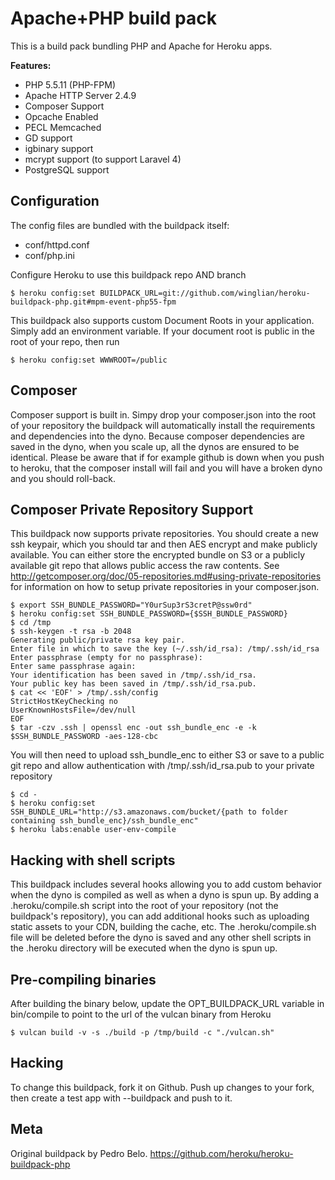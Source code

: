 Apache+PHP build pack
========================

This is a build pack bundling PHP and Apache for Heroku apps.

**Features:**
* PHP 5.5.11 (PHP-FPM)
* Apache HTTP Server 2.4.9
* Composer Support
* Opcache Enabled
* PECL Memcached
* GD support
* igbinary support
* mcrypt support (to support Laravel 4)
* PostgreSQL support

Configuration
-------------

The config files are bundled with the buildpack itself:

* conf/httpd.conf
* conf/php.ini

Configure Heroku to use this buildpack repo AND branch

    $ heroku config:set BUILDPACK_URL=git://github.com/winglian/heroku-buildpack-php.git#mpm-event-php55-fpm

This buildpack also supports custom Document Roots in your application. Simply add an environment variable. If your document root is public in the root of your repo, then run
    
    $ heroku config:set WWWROOT=/public

Composer
--------

Composer support is built in. Simpy drop your composer.json into the root of your repository the buildpack will automatically install the requirements and dependencies into the dyno. Because composer dependencies are saved in the dyno, when you scale up, all the dynos are ensured to be identical. Please be aware that if for example github is down when you push to heroku, that the composer install will fail and you will have a broken dyno and you should roll-back.

Composer Private Repository Support
-----------------------------------

This buildpack now supports private repositories. You should create a new ssh keypair, which you should tar and then AES encrypt and make publicly available. You can either store the encrypted bundle on S3 or a publicly available git repo that allows public access the raw contents. See <http://getcomposer.org/doc/05-repositories.md#using-private-repositories> for information on how to setup private repositories in your composer.json.

    $ export SSH_BUNDLE_PASSWORD="Y0urSup3rS3cretP@ssw0rd"
    $ heroku config:set SSH_BUNDLE_PASSWORD={$SSH_BUNDLE_PASSWORD}
    $ cd /tmp
    $ ssh-keygen -t rsa -b 2048
    Generating public/private rsa key pair.
    Enter file in which to save the key (~/.ssh/id_rsa): /tmp/.ssh/id_rsa
    Enter passphrase (empty for no passphrase): 
    Enter same passphrase again: 
    Your identification has been saved in /tmp/.ssh/id_rsa.
    Your public key has been saved in /tmp/.ssh/id_rsa.pub.
    $ cat << 'EOF' > /tmp/.ssh/config
    StrictHostKeyChecking no
    UserKnownHostsFile=/dev/null
    EOF
    $ tar -czv .ssh | openssl enc -out ssh_bundle_enc -e -k $SSH_BUNDLE_PASSWORD -aes-128-cbc

You will then need to upload ssh_bundle_enc to either S3 or save to a public git repo and allow authentication with /tmp/.ssh/id_rsa.pub to your private repository

    $ cd -
    $ heroku config:set SSH_BUNDLE_URL="http://s3.amazonaws.com/bucket/{path to folder containing ssh_bundle_enc}/ssh_bundle_enc"
    $ heroku labs:enable user-env-compile


Hacking with shell scripts
--------------------------

This buildpack includes several hooks allowing you to add custom behavior when the dyno is compiled as well as when a dyno is spun up. By adding a .heroku/compile.sh script into the root of your repository (not the buildpack's repository), you can add additional hooks such as uploading static assets to your CDN, building the cache, etc. The .heroku/compile.sh file will be deleted before the dyno is saved and any other shell scripts in the .heroku directory will be executed when the dyno is spun up.

Pre-compiling binaries
----------------------

After building the binary below, update the OPT_BUILDPACK_URL variable in bin/compile to point to the url of the vulcan binary from Heroku

    $ vulcan build -v -s ./build -p /tmp/build -c "./vulcan.sh"

Hacking
-------

To change this buildpack, fork it on Github. Push up changes to your fork, then create a test app with --buildpack <your-github-url> and push to it.

Meta
----

Original buildpack by Pedro Belo. https://github.com/heroku/heroku-buildpack-php
